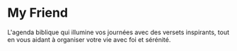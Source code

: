 # My Friend
L'agenda biblique qui illumine vos journées avec des versets inspirants, tout en vous aidant à organiser votre vie avec foi et sérénité.
